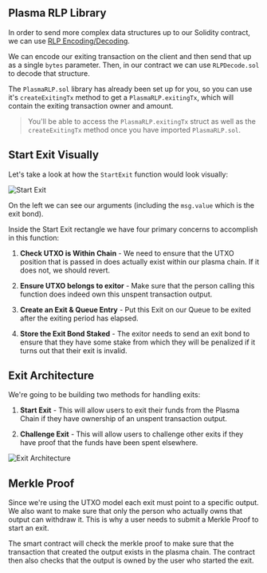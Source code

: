 ## Plasma RLP Library

In order to send more complex data structures up to our Solidity contract, we can use [RLP Encoding/Decoding](https://github.com/ethereum/wiki/wiki/RLP#rlp-decoding). 

We can encode our exiting transaction on the client and then send that up as a single `bytes` parameter. Then, in our contract we can use `RLPDecode.sol` to decode that structure. 

The `PlasmaRLP.sol` library has already been set up for you, so you can use it's `createExitingTx` method to get a `PlasmaRLP.exitingTx`, which will contain the exiting transaction owner and amount. 

> You'll be able to access the `PlasmaRLP.exitingTx` struct as well as the `createExitingTx` method once you have imported `PlasmaRLP.sol`.

## Start Exit Visually

Let's take a look at how the `StartExit` function would look visually:

![Start Exit](https://res.cloudinary.com/divzjiip8/image/upload/v1554795497/StartExit_ksmf6c.png)

On the left we can see our arguments (including the `msg.value` which is the exit bond). 

Inside the Start Exit rectangle we have four primary concerns to accomplish in this function:

1. **Check UTXO is Within Chain** - We need to ensure that the UTXO position that is passed in does actually exist within our plasma chain. If it does not, we should revert. 

2. **Ensure UTXO belongs to exitor** - Make sure that the person calling this function does indeed own this unspent transaction output.

3. **Create an Exit & Queue Entry** - Put this Exit on our Queue to be exited after the exiting period has elapsed.

4. **Store the Exit Bond Staked** - The exitor needs to send an exit bond to ensure that they have some stake from which they will be penalized if it turns out that their exit is invalid. 

## Exit Architecture

We're going to be building two methods for handling exits: 

1. **Start Exit** - This will allow users to exit their funds from the Plasma Chain if they have ownership of an unspent transaction output.

2. **Challenge Exit** - This will allow users to challenge other exits if they have proof that the funds have been spent elsewhere. 

![Exit Architecture](https://res.cloudinary.com/divzjiip8/image/upload/v1554792644/ExitArchitecture_gr1io8.png)

## Merkle Proof

Since we're using the UTXO model each exit must point to a specific output. We also want to make sure that only the person who actually owns that output can withdraw it. This is why a user needs to submit a Merkle Proof to start an exit. 

The smart contract will check the merkle proof to make sure that the transaction that created the output exists in the plasma chain. The contract then also checks that the output is owned by the user who started the exit.